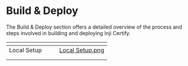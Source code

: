 # Build & Deploy

The Build & Deploy section offers a detailed overview of the process and steps involved in building and deploying Inji Certify.

<table data-view="cards"><thead><tr><th></th><th></th><th></th><th data-hidden data-card-cover data-type="files"></th></tr></thead><tbody><tr><td>Local Setup</td><td></td><td></td><td><a href="../.gitbook/assets/Local Setup.png">Local Setup.png</a></td></tr><tr><td></td><td></td><td></td><td></td></tr><tr><td></td><td></td><td></td><td></td></tr></tbody></table>
